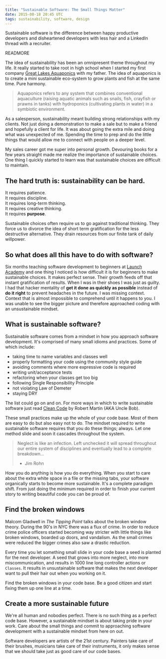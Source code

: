 ```yaml
---
title: "Sustainable Software: The Small Things Matter"
date: 2015-08-18 20:45 UTC
tags: sustainability, software, design
---
```


Sustainable software is the difference between happy productive developers and
disheartened developers with less hair and a LinkedIn thread with a recruiter.

READMORE

The idea of sustainability has been an omnipresent theme throughout my life.  It
really started to take root in high school when I started my first
company [Great Lakes Aquaponics](http://www.greatlakesaquaponics.com) with my
father.  The idea of aquaponics is to create a mini sustainable
eco-system to grow plants and fish at the same time.  Pure harmony.  

> Aquaponics refers to any system that combines conventional aquaculture 
> (raising aquatic animals such as snails, fish, 
> crayfish or prawns in tanks) with hydroponics (cultivating plants in water) 
> in a symbiotic environment.

As a salesperson, sustainability meant building strong
relationships with my clients.  Not just doing a demonstration to make a sale
but to make a friend and hopefully a client for life.  It was about going the
extra mile and doing what was unexpected of me.  Spending the time to prep and
do the little things that would allow me to connect with people on a deeper
level.

My sales career got me super into personal growth.  Devouring books for a few
years straight made me realize the importance of sustainable choices.  One thing I 
quickly started to learn was that sustainable choices are difficult to maintain.

## The hard truth is: sustainability can be hard.  

It requires patience.  
It requires discipline.  
It requires long-term thinking.  
It requires creative thinking.  
It requires **purpose**.

Sustainable choices often require us to go against traditional thinking.  They
force us to divorce the idea of short term gratification for the less
destructive alternative.  They drain resources from our finite tank of daily
willpower.  

## So what does all this have to do with software?
Six months teaching software development to beginners at [Launch
Academy](https://www.launchacademy.com/) and one thing I noticed is how
difficult it is for beginners to make sustainable choices.  It makes perfect
sense.  Their growth feeds off that instant gratification of results.  When I
was in their shoes I was just as guilty.  I had that hacker mentality of 
**get it done as quickly as possible** instead of **do it right**
to prevent headaches in the future.  I was missing context.  Context that is
almost impossible to comprehend until it happens to you.  I was unable to see
the bigger picture and therefore approached coding with an unsustainable mindset.

## What is sustainable software?
Sustainable software comes from a mindset in how you approach software
development.  It's comprised of many small idioms and practices.  Some of which
include:

*  taking time to name variables and classes well  
*  properly formatting your code using the community style guide  
*  avoiding comments where more expressive code is required  
*  writing unit/acceptance tests  
*  refactoring when your classes get too big  
*  following Single Responsibility Principle  
*  not violating Law of Demeter  
*  staying DRY  

The list could go on and on.  For more ways in which to write sustainable
software just read [Clean Code](http://www.amazon.com/Clean-Code-Handbook-Software-Craftsmanship/dp/0132350882)
by Robert Martin (AKA Uncle Bob).  

These small practices make up the whole of your code base.  Most of them are easy to
do but also easy not to do.  The mindset required to write sustainable software
requires that you do these things; always.  Let one method slide and soon it cascades
throughout the system.  

> Neglect is like an infection. Left 
> unchecked it will spread throughout our 
> entire system of disciplines and eventually lead to a complete breakdown...
>  - Jim Rohn

How you do anything is how you do everything.  When you start to care about the
extra white space in a file or the missing tabs, your software organically starts
to become more sustainable.  It's a complete paradigm shift.  From just doing the
minimum required in order to finish your current story to writing beautiful
code you can be proud of.

## Find the broken windows
Malcom Gladwell in _The Tipping Point_ talks about the broken window theory.
During the 90's in NYC there was a flux of crime.  In order to reduce crime
police officers started becoming way stricter with little things like broken
windows, boarded up doors, and vandalism.  As the small crimes were reduced the
bigger crimes also saw a drastic reduction.  

Every time you let something small slide in your code base a seed is planted for
the next developer.  A seed that grows into more neglect, into more
miscommunication, and results in 1000 line long controller actions or `Classes`.
It results in unsustainable software that makes the next developer want to pull
their hair out when you working on it.

Find the broken windows in your code base.  Be a good citizen and start fixing
them up one line at a time.

## Create a more sustainable future
We're all human and nobodies perfect.  There is no such thing as a perfect code
base.  However, a sustainable mindset is about taking pride in your work.  Care
about the small things and commit to approaching software development with a sustainable mindset from here on out.

Software developers are artists of the 21st century.  Painters take care of
their brushes, musicians take care of their instruments, it only makes sense
that we should take just as good care of our code bases.  

